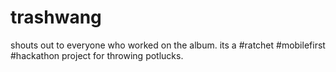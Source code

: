 # trashwang
shouts out to everyone who worked on the album. its a #ratchet #mobilefirst #hackathon project for throwing potlucks.
